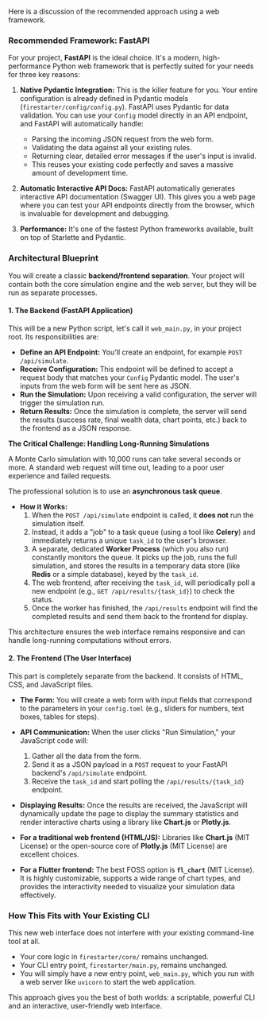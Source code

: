 Here is a discussion of the recommended approach using a web framework.

### Recommended Framework: FastAPI

For your project, **FastAPI** is the ideal choice. It's a modern, high-performance Python web framework that is perfectly suited for your needs for three key reasons:

1.  **Native Pydantic Integration:** This is the killer feature for you. Your entire configuration is already defined in Pydantic models (`firestarter/config/config.py`). FastAPI uses Pydantic for data validation. You can use your `Config` model directly in an API endpoint, and FastAPI will automatically handle:

    - Parsing the incoming JSON request from the web form.
    - Validating the data against all your existing rules.
    - Returning clear, detailed error messages if the user's input is invalid.
    - This reuses your existing code perfectly and saves a massive amount of development time.

2.  **Automatic Interactive API Docs:** FastAPI automatically generates interactive API documentation (Swagger UI). This gives you a web page where you can test your API endpoints directly from the browser, which is invaluable for development and debugging.

3.  **Performance:** It's one of the fastest Python frameworks available, built on top of Starlette and Pydantic.

### Architectural Blueprint

You will create a classic **backend/frontend separation**. Your project will contain both the core simulation engine and the web server, but they will be run as separate processes.

#### 1. The Backend (FastAPI Application)

This will be a new Python script, let's call it `web_main.py`, in your project root. Its responsibilities are:

- **Define an API Endpoint:** You'll create an endpoint, for example `POST /api/simulate`.
- **Receive Configuration:** This endpoint will be defined to accept a request body that matches your `Config` Pydantic model. The user's inputs from the web form will be sent here as JSON.
- **Run the Simulation:** Upon receiving a valid configuration, the server will trigger the simulation run.
- **Return Results:** Once the simulation is complete, the server will send the results (success rate, final wealth data, chart points, etc.) back to the frontend as a JSON response.

**The Critical Challenge: Handling Long-Running Simulations**

A Monte Carlo simulation with 10,000 runs can take several seconds or more. A standard web request will time out, leading to a poor user experience and failed requests.

The professional solution is to use an **asynchronous task queue**.

- **How it Works:**
  1.  When the `POST /api/simulate` endpoint is called, it **does not** run the simulation itself.
  2.  Instead, it adds a "job" to a task queue (using a tool like **Celery**) and immediately returns a unique `task_id` to the user's browser.
  3.  A separate, dedicated **Worker Process** (which you also run) constantly monitors the queue. It picks up the job, runs the full simulation, and stores the results in a temporary data store (like **Redis** or a simple database), keyed by the `task_id`.
  4.  The web frontend, after receiving the `task_id`, will periodically poll a new endpoint (e.g., `GET /api/results/{task_id}`) to check the status.
  5.  Once the worker has finished, the `/api/results` endpoint will find the completed results and send them back to the frontend for display.

This architecture ensures the web interface remains responsive and can handle long-running computations without errors.

#### 2. The Frontend (The User Interface)

This part is completely separate from the backend. It consists of HTML, CSS, and JavaScript files.

- **The Form:** You will create a web form with input fields that correspond to the parameters in your `config.toml` (e.g., sliders for numbers, text boxes, tables for steps).
- **API Communication:** When the user clicks "Run Simulation," your JavaScript code will:
  1.  Gather all the data from the form.
  2.  Send it as a JSON payload in a `POST` request to your FastAPI backend's `/api/simulate` endpoint.
  3.  Receive the `task_id` and start polling the `/api/results/{task_id}` endpoint.
- **Displaying Results:** Once the results are received, the JavaScript will dynamically update the page to display the summary statistics and render interactive charts using a library like **Chart.js** or **Plotly.js**.

- **For a traditional web frontend (HTML/JS):** Libraries like **Chart.js** (MIT License) or the open-source core of **Plotly.js** (MIT License) are excellent choices.
- **For a Flutter frontend:** The best FOSS option is **`fl_chart`** (MIT License). It is highly customizable, supports a wide range of chart types, and provides the interactivity needed to visualize your simulation data effectively.

### How This Fits with Your Existing CLI

This new web interface does not interfere with your existing command-line tool at all.

- Your core logic in `firestarter/core/` remains unchanged.
- Your CLI entry point, `firestarter/main.py`, remains unchanged.
- You will simply have a new entry point, `web_main.py`, which you run with a web server like `uvicorn` to start the web application.

This approach gives you the best of both worlds: a scriptable, powerful CLI and an interactive, user-friendly web interface.
